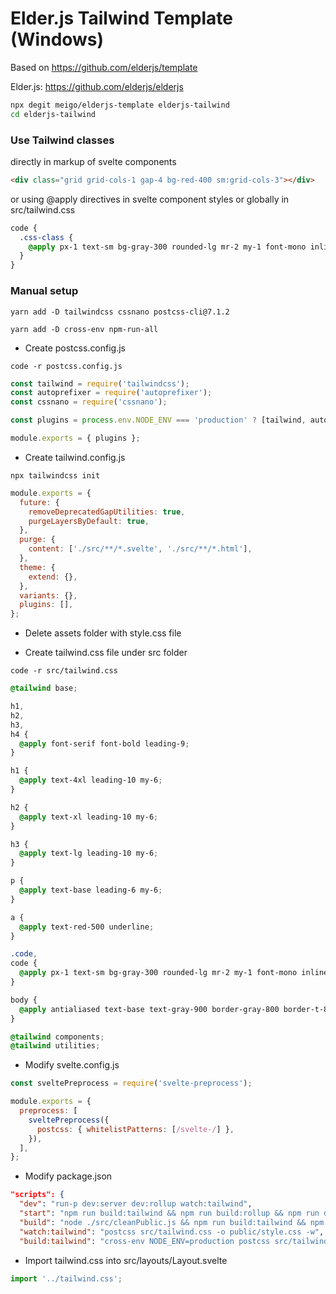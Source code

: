 # Elder.js Tailwind Template (Windows)

Based on https://github.com/elderjs/template

Elder.js: https://github.com/elderjs/elderjs

```bash
npx degit meigo/elderjs-template elderjs-tailwind
cd elderjs-tailwind
```

### Use Tailwind classes

directly in markup of svelte components

```html
<div class="grid grid-cols-1 gap-4 bg-red-400 sm:grid-cols-3"></div>
```

or using @apply directives in svelte component styles or globally in src/tailwind.css

```css
code {
  .css-class {
    @apply px-1 text-sm bg-gray-300 rounded-lg mr-2 my-1 font-mono inline-block;
  }
}
```

### Manual setup

```console
yarn add -D tailwindcss cssnano postcss-cli@7.1.2
```

```console
yarn add -D cross-env npm-run-all
```

- Create postcss.config.js

```console
code -r postcss.config.js
```

```js
const tailwind = require('tailwindcss');
const autoprefixer = require('autoprefixer');
const cssnano = require('cssnano');

const plugins = process.env.NODE_ENV === 'production' ? [tailwind, autoprefixer, cssnano] : [tailwind, autoprefixer];

module.exports = { plugins };
```

- Create tailwind.config.js

```console
npx tailwindcss init
```

```js
module.exports = {
  future: {
    removeDeprecatedGapUtilities: true,
    purgeLayersByDefault: true,
  },
  purge: {
    content: ['./src/**/*.svelte', './src/**/*.html'],
  },
  theme: {
    extend: {},
  },
  variants: {},
  plugins: [],
};
```

- Delete assets folder with style.css file

- Create tailwind.css file under src folder

```console
code -r src/tailwind.css
```

```css
@tailwind base;

h1,
h2,
h3,
h4 {
  @apply font-serif font-bold leading-9;
}

h1 {
  @apply text-4xl leading-10 my-6;
}

h2 {
  @apply text-xl leading-10 my-6;
}

h3 {
  @apply text-lg leading-10 my-6;
}

p {
  @apply text-base leading-6 my-6;
}

a {
  @apply text-red-500 underline;
}

.code,
code {
  @apply px-1 text-sm bg-gray-300 rounded-lg mr-2 my-1 font-mono inline-block;
}

body {
  @apply antialiased text-base text-gray-900 border-gray-800 border-t-8 pt-8 font-sans bg-gray-100;
}

@tailwind components;
@tailwind utilities;
```

- Modify svelte.config.js

```js
const sveltePreprocess = require('svelte-preprocess');

module.exports = {
  preprocess: [
    sveltePreprocess({
      postcss: { whitelistPatterns: [/svelte-/] },
    }),
  ],
};
```

- Modify package.json

```json
"scripts": {
  "dev": "run-p dev:server dev:rollup watch:tailwind",
  "start": "npm run build:tailwind && npm run build:rollup && npm run dev:server",
  "build": "node ./src/cleanPublic.js && npm run build:tailwind && npm run build:rollup && npm run build:html",
  "watch:tailwind": "postcss src/tailwind.css -o public/style.css -w",
  "build:tailwind": "cross-env NODE_ENV=production postcss src/tailwind.css -o public/style.css",
```

- Import tailwind.css into src/layouts/Layout.svelte

```js
import '../tailwind.css';
```
